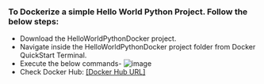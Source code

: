 ### To Dockerize a simple Hello World Python Project. Follow the below steps:
 * Download the HelloWorldPythonDocker project.
 * Navigate inside the HelloWorldPythonDocker project folder from Docker QuickStart Terminal.
 * Execute the below commands-
 ![image](https://user-images.githubusercontent.com/689226/50327319-8e83d500-0514-11e9-9f9e-7f04f1680fe9.png)
 * Check Docker Hub: [[Docker Hub URL]](https://cloud.docker.com/repository/docker/rahulvaish/helloworldpythondocker)
